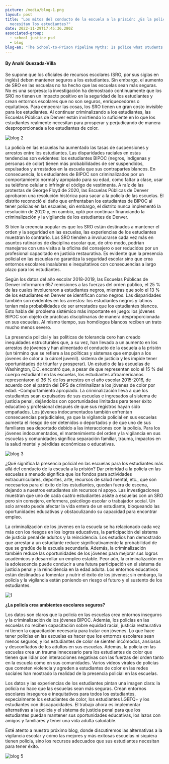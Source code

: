 ```yaml
---
picture: /media/blog-1.png
layout: post
title: "Los mitos del conducto de la escuela a la prisión: ¿Es la policía lo que
  necesitan los estudiantes?"
date: 2022-11-29T17:45:36.280Z
associated-group:
  - school justice psd
  - blog
blog-en: "The School-to-Prison Pipeline Myths: Is police what students need?"
---
```

#### By Anahi Quezada-Villa

Se supone que los oficiales de recursos escolares (SRO, por sus siglas en inglés) deben mantener seguros a los estudiantes. Sin embargo, el aumento de SRO en las escuelas no ha hecho que las escuelas sean más seguras. No es una sorpresa: la investigación ha demostrado continuamente que los SRO no tienen un impacto positivo en la seguridad de los estudiantes y crean entornos escolares que no son seguros, enriquecedores o equitativos. Para empeorar las cosas, los SRO tienen un gran costo invisible para los estudiantes. Al continuar criminalizando a los estudiantes, las Escuelas Públicas de Denver están invirtiendo lo suficiente en lo que los estudiantes realmente necesitan para prosperar y perjudicando de manera desproporcionada a los estudiantes de color.

![](https://movimientopoder.org/wp-content/uploads/2022/04/blog-2.png "blog 2")

La policía en las escuelas ha aumentado las tasas de suspensiones y arrestos entre los estudiantes. Las disparidades raciales en estas tendencias son evidentes: los estudiantes BIPOC (negros, indígenas y personas de color) tienen más probabilidades de ser suspendidos, expulsados y arrestados en la escuela que sus contrapartes blancos. En consecuencia, los estudiantes de BIPOC son criminalizados por un comportamiento normal y apropiado para su edad, como faltar a clase, usar su teléfono celular o infringir el código de vestimenta. A raíz de las protestas de George Floyd de 2020, las Escuelas Públicas de Denver aprobaron una resolución histórica para sacar a la policía de las escuelas. El distrito reconoció el daño que enfrentaban los estudiantes de BIPOC al tener policías en las escuelas; sin embargo, el distrito nunca implementó la resolución de 2020 y, en cambio, optó por continuar financiando la criminalización y la vigilancia de los estudiantes de Denver.

Si bien la creencia popular es que los SRO están destinados a mantener el orden y la seguridad en las escuelas, las experiencias de los estudiantes muestran lo contrario. Los SRO tienden a involucrarse cada vez más en asuntos rutinarios de disciplina escolar que, de otro modo, podrían manejarse con una visita a la oficina del consejero o ser reducidos por un profesional capacitado en justicia restaurativa. Es evidente que la presencia policial en las escuelas no garantiza la seguridad escolar sino que crea entornos escolares insalubres e inequitativos con consecuencias a largo plazo para los estudiantes.

Según los datos del año escolar 2018-2019, las Escuelas Públicas de Denver informaron 657 remisiones a las fuerzas del orden público, el 25 % de las cuales involucraron a estudiantes negros, mientras que solo el 13 % de los estudiantes en Denver se identifican como negros. Las disparidades también son evidentes en los arrestos: los estudiantes negros y latinos tenían más probabilidades de ser arrestados que los estudiantes blancos. Esto habla del problema sistémico más importante en juego: los jóvenes BIPOC son objeto de prácticas disciplinarias de manera desproporcionada en sus escuelas. Al mismo tiempo, sus homólogos blancos reciben un trato mucho menos severo.

La presencia policial y las políticas de tolerancia cero han creado inequidades estructurales que, a su vez, han llevado a un aumento en los arrestos de jóvenes y han alimentado el conducto de la escuela a la prisión (un término que se refiere a las políticas y sistemas que empujan a los jóvenes de color a la cárcel juvenil). sistema de justicia y les impide tener oportunidades de triunfar y prosperar). Un estudio de las escuelas de Washington, D.C. encontró que, a pesar de que representan solo el 15 % del cuerpo estudiantil en las escuelas, los estudiantes afroamericanos representaron el 36 % de los arrestos en el año escolar 2015-2016, de acuerdo con el patrón del DPS de criminalizar a los jóvenes de color por edad. -Comportamiento apropiado. La criminalización lleva a que los estudiantes sean expulsados ​​de sus escuelas e ingresados ​​al sistema de justicia penal, dejándolos con oportunidades limitadas para tener éxito educativo y profesional después de que sus registros hayan sido empañados. Los jóvenes indocumentados también enfrentan consecuencias perjudiciales, ya que la vigilancia policial en sus escuelas aumenta el riesgo de ser detenidos o deportados y de que uno de sus familiares sea deportado debido a las interacciones con la policía. Para los jóvenes indocumentados, el mantenimiento del orden y la vigilancia en sus escuelas y comunidades significa separación familiar, trauma, impactos en la salud mental y pérdidas económicas o educativas.

![](https://movimientopoder.org/wp-content/uploads/2022/04/blog-3.png "blog 3")

¿Qué significa la presencia policial en las escuelas para los estudiantes más allá del conducto de la escuela a la prisión? Dar prioridad a la policía en las escuelas a menudo significa que los fondos para actividades extracurriculares, deportes, arte, recursos de salud mental, etc., que son necesarios para el éxito de los estudiantes, quedan fuera de escena, dejando a nuestros estudiantes sin recursos ni apoyo. Las investigaciones muestran que uno de cada cuatro estudiantes asiste a escuelas con un SRO pero sin consejero, enfermera, psicólogo escolar o trabajador social. Un solo arresto puede afectar la vida entera de un estudiante, bloqueando las oportunidades educativas y obstaculizando su capacidad para encontrar empleo.

La criminalización de los jóvenes en la escuela se ha relacionado cada vez más con los riesgos en los logros educativos, la participación del sistema de justicia penal de adultos y la reincidencia. Los estudios han demostrado que arrestar a un estudiante reduce significativamente la probabilidad de que se gradúe de la escuela secundaria. Además, la criminalización también reduce las oportunidades de los jóvenes para mejorar sus logros académicos y desarrollar un empleo estable. Peor aún, la criminalización en la adolescencia puede conducir a una futura participación en el sistema de justicia penal y la reincidencia en la edad adulta. Los entornos educativos están destinados a fomentar y nutrir el éxito de los jóvenes; sin embargo, la policía y la vigilancia están poniendo en riesgo el futuro y el sustento de los estudiantes.

![](https://movimientopoder.org/wp-content/uploads/2022/04/1.png "1")

**¿La policía crea ambientes escolares seguros?**

Los datos son claros que la policía en las escuelas crea entornos inseguros y la criminalización de los jóvenes BIPOC. Además, los policías en las escuelas no reciben capacitación sobre equidad racial, justicia restaurativa ni tienen la capacitación necesaria para tratar con jóvenes. Lo que hace tener policías en las escuelas es hacer que los entornos escolares sean menos seguros, y los estudiantes de color se sienten incómodos, ansiosos y desconfiados de los adultos en sus escuelas. Además, la policía en las escuelas crea un trauma innecesario para los estudiantes de color que tienen que lidiar con interacciones negativas con las fuerzas del orden tanto en la escuela como en sus comunidades. Varios videos virales de policías que cometen violencia y agreden a estudiantes de color en las redes sociales han mostrado la realidad de la presencia policial en las escuelas.

Los datos y las experiencias de los estudiantes pintan una imagen clara: la policía no hace que las escuelas sean más seguras. Crean entornos escolares inseguros e inequitativos para todos los estudiantes, especialmente los estudiantes de color, los estudiantes LGBTQ+ y los estudiantes con discapacidades. El trabajo ahora es implementar alternativas a la policía y el sistema de justicia penal para que los estudiantes puedan mantener sus oportunidades educativas, los lazos con amigos y familiares y tener una vida adulta saludable.

Esté atento a nuestro próximo blog, donde discutiremos las alternativas a la vigilancia escolar y cómo las mejores y más exitosas escuelas ni siquiera tienen policía, sino los recursos adecuados que sus estudiantes necesitan para tener éxito.

![](https://movimientopoder.org/wp-content/uploads/2022/04/blog-5.png "blog 5")